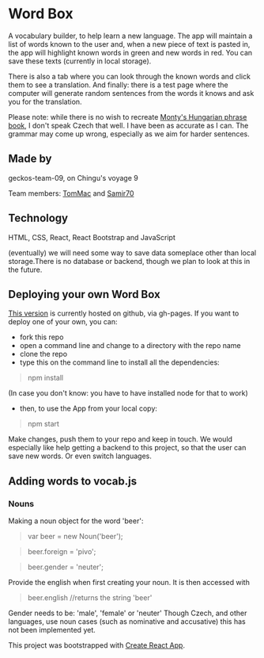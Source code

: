 # Word Box
A vocabulary builder, to help learn a new language.
The app will maintain a list of words known to the user and, when a new piece of text is pasted in, the app will highlight known words in green and new words in red. You can save these texts (currently in local storage). 

There is also a tab where you can look through the known words and click them to see a translation. And finally: there is a test page where the computer will generate random sentences from the words it knows and ask you for the translation.

Please note: while there is no wish to recreate [Monty's Hungarian phrase book](http://www.montypython.net/scripts/phrasebk.php), I don't speak Czech that well. I have been as accurate as I can. The grammar may come up wrong, especially as we aim for harder sentences.

## Made by 
geckos-team-09, on Chingu's voyage 9

Team members: [TomMac](https://github.com/tommcandrew) and [Samir70](https://github.com/Samir70)

## Technology
HTML, CSS, React, React Bootstrap and JavaScript

(eventually) we will need some way to save data someplace other than local storage.There is no database or backend, though we plan to look at this in the future.

## Deploying your own Word Box
[This version](https://chingu-voyages.github.io/v9-geckos-team-09/) is currently hosted on github, via gh-pages.
If you want to deploy one of your own, you can:
- fork this repo
- open a command line and change to a directory with the repo name
- clone the repo
- type this on the command line to install all the dependencies:
> npm install

(In case you don't know: you have to have installed node for that to work)
- then, to use the App from your local copy:
> npm start

Make changes, push them to your repo and keep in touch. We would especially like help getting a backend to this project, so that the user can save new words. Or even switch languages.

## Adding words to vocab.js
### Nouns
Making a noun object for the word 'beer':
> var beer = new Noun('beer');

> beer.foreign = 'pivo';

> beer.gender = 'neuter';

Provide the english when first creating your noun. It is then accessed with
> beer.english //returns the string 'beer'

Gender needs to be: 'male', 'female' or 'neuter'
Though Czech, and other languages, use noun cases (such as nominative and accusative) this has not been implemented yet.


This project was bootstrapped with [Create React App](https://github.com/facebook/create-react-app).
